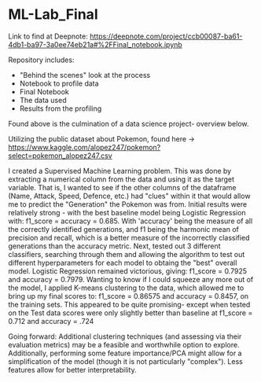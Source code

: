 # ML-Lab_Final

Link to find at Deepnote: https://deepnote.com/project/ccb00087-ba61-4db1-ba97-3a0ee74eb21a#%2FFinal_notebook.ipynb

Repository includes:
  - "Behind the scenes" look at the process
  - Notebook to profile data
  - Final Notebook
  - The data used
  - Results from the profiling

Found above is the culmination of a data science project- overview below.

Utilizing the public dataset about Pokemon, found here -> https://www.kaggle.com/alopez247/pokemon?select=pokemon_alopez247.csv

I created a Supervised Machine Learning problem. This was done by extracting a numerical column from the data and using it as the target variable. That is, I wanted to see if the other columns of the dataframe (Name, Attack, Speed, Defence, etc.) had "clues" within it that would allow me to predict the "Generation" the Pokemon was from.
Initial results were relatively strong - with the best baseline model being Logistic Regression with: f1_score = accuracy = 0.685.
With 'accuracy' being the measure of all the correctly identified generations, and f1 being the harmonic mean of precision and recall, which is a better measure of the incorrectly classified generations than the accuracy metric. 
Next, tested out 3 different classifiers, searching through them and allowing the algorithm to test out different hyperparameters for each model to obtaing the "best" overall model. Logistic Regression remained victorious, giving: f1_score = 0.7925 and accuracy = 0.7979.
Wanting to know if I could squeeze any more out of the model, I applied K-means clustering to the data, which allowed me to bring up my final scores to: f1_score = 0.86575 and accuracy = 0.8457, on the training sets.
This appeared to be quite promising- except when tested on the Test data scores were only slightly better than baseline at f1_score = 0.712 and accuracy = .724

Going forward: Additional clustering techniques (and assessing via their evaluation metrics) may be a feasible and worthwhile option to explore. Additionally, performing some feature importance/PCA might allow for a simplification of the model (though it is not particularly "complex"). Less features allow for better interpretability.
